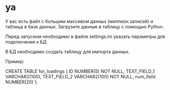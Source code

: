 # ya

У вас есть файл с большим массивом данных (миллион записей) и таблица в базе данных. Загрузите данные в таблицу с помощью Python.

Перед запуском необходимо в файле settings.ini указать параметры для подключения к БД.

В БД необходимо создать таблицу для импорта данных.

Пример:

CREATE TABLE for_loadings (
    ID NUMBER(5) NOT NULL,
    TEXT_FIELD_1 VARCHAR2(100),
    TEXT_FIELD_2 VARCHAR2(100) NOT NULL,
    num_field NUMBER(20)
    );
	

